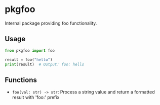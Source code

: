 # pkgfoo

Internal package providing foo functionality.

## Usage

```python
from pkgfoo import foo

result = foo("hello")
print(result)  # Output: foo: hello
```

## Functions

- `foo(val: str) -> str`: Process a string value and return a formatted result with 'foo:' prefix